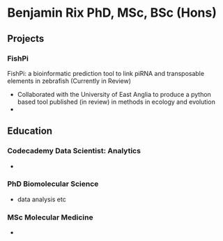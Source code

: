 
# Benjamin Rix PhD, MSc, BSc (Hons)

## Projects
### FishPi
FishPi: a bioinformatic prediction tool to link piRNA and transposable elements in zebrafish (Currently in Review)
- Collaborated with the University of East Anglia to produce a python based tool published (in review) in methods in ecology and evolution
- 

## Education
### Codecademy Data Scientist: Analytics
- 
### PhD Biomolecular Science
- data analysis etc

### MSc Molecular Medicine
-

 
